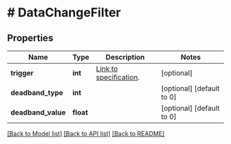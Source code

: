 # # DataChangeFilter

## Properties

Name | Type | Description | Notes
------------ | ------------- | ------------- | -------------
**trigger** | **int** | [Link to specification](https://reference.opcfoundation.org/v105/Core/docs/Part4/7.10). | [optional]
**deadband_type** | **int** |  | [optional] [default to 0]
**deadband_value** | **float** |  | [optional] [default to 0]

[[Back to Model list]](../../README.md#models) [[Back to API list]](../../README.md#endpoints) [[Back to README]](../../README.md)
